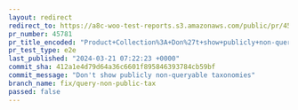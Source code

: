 ```yaml
---
layout: redirect
redirect_to: https://a8c-woo-test-reports.s3.amazonaws.com/public/pr/45781/e2e/index.html
pr_number: 45781
pr_title_encoded: "Product+Collection%3A+Don%27t+show+publicly+non-queryable+taxonomies"
pr_test_type: e2e
last_published: "2024-03-21 07:22:23 +0000"
commit_sha: 412a1e4d79d64a36c6601f895846393784cb59bf
commit_message: "Don't show publicly non-queryable taxonomies"
branch_name: fix/query-non-public-tax
passed: false
---
```

